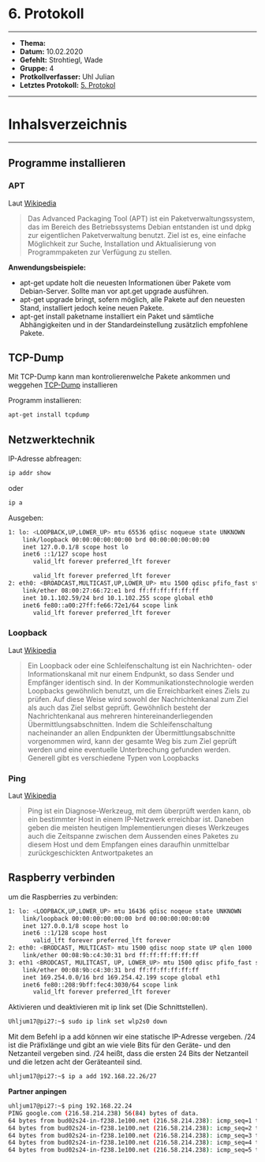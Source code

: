 # 6. Protokoll
---------------------

* **Thema:** 
* **Datum:** 10.02.2020
* **Gefehlt:** Strohtiegl, Wade 
* **Gruppe:** 4
* **Protkollverfasser:** Uhl Julian
* **Letztes Protokoll:** [5. Protokol](https://github.com/HTLMechatronics/m17-3ahme-la1-sx/blob/uhljum17/uhljum17/%20protokolle/protokoll_2020-02-03_uhljum17.md)

------------------------------

# Inhalsverzeichnis

------------------------------

  ## Programme installieren
  
  ### APT
  Laut [Wikipedia](https://de.wikipedia.org/wiki/Advanced_Packaging_Tool)
  > Das Advanced Packaging Tool (APT) ist ein Paketverwaltungssystem, das im Bereich des Betriebssystems Debian entstanden ist und dpkg zur eigentlichen Paketverwaltung benutzt. Ziel ist es, eine einfache Möglichkeit zur Suche, Installation und Aktualisierung von Programmpaketen zur Verfügung zu stellen.
  
  **Anwendungsbeispiele:**
  * apt-get update holt die neuesten Informationen über Pakete vom Debian-Server. Sollte man vor apt.get upgrade ausführen.
  * apt-get upgrade bringt, sofern möglich, alle Pakete auf den neuesten Stand, installiert jedoch keine neuen Pakete.
  * apt-get install paketname installiert ein Paket und sämtliche Abhängigkeiten und in der Standardeinstellung zusätzlich empfohlene Pakete.
  
## TCP-Dump
  Mit TCP-Dump kann man kontrolierenwelche Pakete ankommen und weggehen [TCP-Dump](https://wiki.ubuntuusers.de/tcpdump/) installieren
  
  Programm installieren:  
  ```bash
  apt-get install tcpdump
  ```

## Netzwerktechnik

IP-Adresse abfreagen:

````bash
ip addr show
````
oder
````bash
ip a
````

Ausgeben:

````bash
1: lo: <LOOPBACK,UP,LOWER_UP> mtu 65536 qdisc noqueue state UNKNOWN 
    link/loopback 00:00:00:00:00:00 brd 00:00:00:00:00:00
    inet 127.0.0.1/8 scope host lo
    inet6 ::1/127 scope host 
       valid_lft forever preferred_lft forever

       valid_lft forever preferred_lft forever
2: eth0: <BROADCAST,MULTICAST,UP,LOWER_UP> mtu 1500 qdisc pfifo_fast state UP qlen 1000
    link/ether 08:00:27:66:72:e1 brd ff:ff:ff:ff:ff:ff
    inet 10.1.102.59/24 brd 10.1.102.255 scope global eth0
    inet6 fe80::a00:27ff:fe66:72e1/64 scope link 
       valid_lft forever preferred_lft forever
````

### Loopback

Laut [Wikipedia](https://de.wikipedia.org/wiki/Loopback)

> Ein Loopback oder eine Schleifenschaltung ist ein Nachrichten- oder Informationskanal mit nur einem Endpunkt, so dass Sender und Empfänger identisch sind. 
In der Kommunikationstechnologie werden Loopbacks gewöhnlich benutzt, um die Erreichbarkeit eines Ziels zu prüfen. Auf diese Weise wird sowohl der Nachrichtenkanal zum Ziel als auch das Ziel selbst geprüft. Gewöhnlich besteht der Nachrichtenkanal aus mehreren hintereinanderliegenden Übermittlungsabschnitten. Indem die Schleifenschaltung nacheinander an allen Endpunkten der Übermittlungsabschnitte vorgenommen wird, kann der gesamte Weg bis zum Ziel geprüft werden und eine eventuelle Unterbrechung gefunden werden. Generell gibt es verschiedene Typen von Loopbacks

### Ping 

Laut [Wikipedia](https://de.wikipedia.org/wiki/Ping_(Datenübertragung))

> Ping ist ein Diagnose-Werkzeug, mit dem überprüft werden kann, ob ein bestimmter Host in einem IP-Netzwerk erreichbar ist. Daneben geben die meisten heutigen Implementierungen dieses Werkzeuges auch die Zeitspanne zwischen dem Aussenden eines Paketes zu diesem Host und dem Empfangen eines daraufhin unmittelbar zurückgeschickten Antwortpaketes an

## Raspberry verbinden

um die Raspberries zu verbinden:

````bash
1: lo: <LOOPBACK,UP,LOWER_UP> mtu 16436 qdisc noqeue state UNKNOWN
    link/loopback 00:00:00:00:00:00 brd 00:00:00:00:00:00
    inet 127.0.0.1/8 scope host lo
    inet6 ::1/128 scope host
       valid_lft forever preferred_lft forever
2: eth0: <BRODCAST, MULTICAST> mtu 1500 qdisc noop state UP qlen 1000
    link/ether 00:08:9b:c4:30:31 brd ff:ff:ff:ff:ff:ff 
3: eth1 <BRODCAST, MULITCAST, UP, LOWER_UP> mtu 1500 qdisc pfifo_fast state UP qlen 1000
    link/ether 00:08:9b:c4:30:31 brd ff:ff:ff:ff:ff:ff
    inet 169.254.0.0/16 brd 169.254.42.199 scope global eth1
    inet6 fe80::208:9bff:fec4:3030/64 scope link
       valid_lft forever preferred_lft forever
````

Aktivieren und deaktivieren mit ip link set (Die Schnittstellen).
```bash 
Uhljum17@pi27:~$ sudo ip link set wlp2s0 down
```
Mit dem Befehl ip a add können wir eine statische IP-Adresse vergeben. /24 ist die Präfixlänge und gibt an wie viele Bits für den Geräte- und den Netzanteil vergeben sind. /24 heißt, dass die ersten 24 Bits der Netzanteil und die letzen acht der Geräteanteil sind. 
```bash
uhljum17@pi27:~$ ip a add 192.168.22.26/27
```

**Partner anpingen**

```bash
uhljum17@pi27:~$ ping 192.168.22.24
PING google.com (216.58.214.238) 56(84) bytes of data.
64 bytes from bud02s24-in-f238.1e100.net (216.58.214.238): icmp_seq=1 ttl=55 time=22.5 ms
64 bytes from bud02s24-in-f238.1e100.net (216.58.214.238): icmp_seq=2 ttl=55 time=22.2 ms
64 bytes from bud02s24-in-f238.1e100.net (216.58.214.238): icmp_seq=3 ttl=55 time=66.1 ms
64 bytes from bud02s24-in-f238.1e100.net (216.58.214.238): icmp_seq=4 ttl=55 time=43.7 ms
64 bytes from bud02s24-in-f238.1e100.net (216.58.214.238): icmp_seq=5 ttl=55 time=23.7 ms
```
